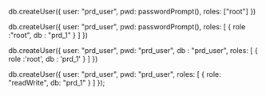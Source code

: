 db.createUser({
    user: "prd_user",
    pwd: passwordPrompt(),
    roles: ["root"]
})


db.createUser({
    user: "prd_user",
    pwd: passwordPrompt(),
    roles: [
        {
        role :"root",
        db : "prd_1"
        }
    ]
})


db.createUser({
    user: "prd_user",
    pwd: "prd_user",
    db : "prd_user",
    roles: [
        {
        role :'root',
        db : 'prd_1'
        }
    ]
})


db.createUser({
  user: "prd_user",
  pwd: "prd_user",
  roles: [
    { role: "readWrite", db: "prd_1" }
  ]
});